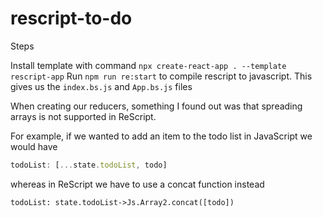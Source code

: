 # rescript-to-do

Steps

Install template with command `npx create-react-app . --template rescript-app`
Run `npm run re:start` to compile rescript to javascript. This gives us the `index.bs.js` and `App.bs.js` files 

When creating our reducers, something I found out was that spreading arrays is not supported in ReScript.

For example, if we wanted to add an item to the todo list in JavaScript we would have

```js
todoList: [...state.todoList, todo]
```

whereas in ReScript we have to use a concat function instead

```rescript
todoList: state.todoList->Js.Array2.concat([todo])
```
